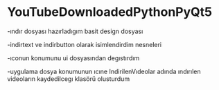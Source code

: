 # YouTubeDownloadedPythonPyQt5

-ındır dosyası hazırladıgım basit design dosyası

-indirtext ve indirbutton olarak isimlendirdim nesneleri

-ıconun konumunu ui dosyasından degıstırdım

-uygulama dosya konumunun ıcıne IndirilenVıdeolar adında ındırılen videoların kaydedilcegı klasörü olusturdum
